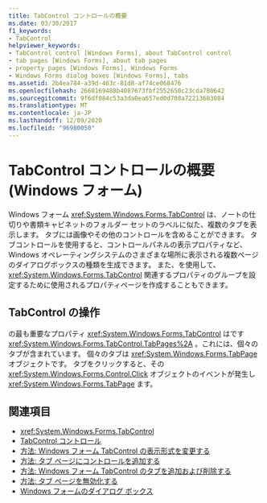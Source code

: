 ```yaml
---
title: TabControl コントロールの概要
ms.date: 03/30/2017
f1_keywords:
- TabControl
helpviewer_keywords:
- TabControl control [Windows Forms], about TabControl control
- tab pages [Windows Forms], about tab pages
- property pages [Windows Forms], Windows Forms
- Windows Forms dialog boxes [Windows Forms], tabs
ms.assetid: 2b4ea784-a39d-463c-81d8-af74ce068476
ms.openlocfilehash: 2668169488b4087673fbf2552650c23cda780642
ms.sourcegitcommit: 9f6df084c53a3da0ea657ed0d708a72213683084
ms.translationtype: MT
ms.contentlocale: ja-JP
ms.lasthandoff: 12/09/2020
ms.locfileid: "96980050"
---
```

# <a name="tabcontrol-control-overview-windows-forms"></a>TabControl コントロールの概要 (Windows フォーム)
Windows フォーム <xref:System.Windows.Forms.TabControl> は、ノートの仕切りや書類キャビネットのフォルダー セットのラベルに似た、複数のタブを表示します。 タブには画像やその他のコントロールを含めることができます。 タブコントロールを使用すると、コントロールパネルの表示プロパティなど、Windows オペレーティングシステムのさまざまな場所に表示される複数ページのダイアログボックスの種類を生成できます。 また、を使用して、 <xref:System.Windows.Forms.TabControl> 関連するプロパティのグループを設定するために使用されるプロパティページを作成することもできます。  
  
## <a name="working-with-tabcontrol"></a>TabControl の操作  
 の最も重要なプロパティ <xref:System.Windows.Forms.TabControl> はです <xref:System.Windows.Forms.TabControl.TabPages%2A> 。これには、個々のタブが含まれています。 個々のタブは <xref:System.Windows.Forms.TabPage> オブジェクトです。 タブをクリックすると、その <xref:System.Windows.Forms.Control.Click> オブジェクトのイベントが発生し <xref:System.Windows.Forms.TabPage> ます。  
  
## <a name="see-also"></a>関連項目

- <xref:System.Windows.Forms.TabControl>
- [TabControl コントロール](tabcontrol-control-windows-forms.md)
- [方法: Windows フォーム TabControl の表示形式を変更する](how-to-change-the-appearance-of-the-windows-forms-tabcontrol.md)
- [方法: タブ ページにコントロールを追加する](how-to-add-a-control-to-a-tab-page.md)
- [方法: Windows フォーム TabControl のタブを追加および削除する](how-to-add-and-remove-tabs-with-the-windows-forms-tabcontrol.md)
- [方法: タブ ページを無効化する](how-to-disable-tab-pages.md)
- [Windows フォームのダイアログ ボックス](../dialog-boxes-in-windows-forms.md)
